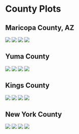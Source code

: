# County Plots
## Maricopa County, AZ
![](Maricopa_County_deaths_cummulative.png)
![](Maricopa_County_deaths_cummulative_log.png)
![](Maricopa_County_deaths_daily.png)
![](Maricopa_County_deaths_daily_log.png)
## Yuma County
![](Yuma_County_deaths_cummulative.png)
![](Yuma_County_deaths_cummulative_log.png)
![](Yuma_County_deaths_daily.png)
![](Yuma_County_deaths_daily_log.png)
## Kings County
![](Kings_County_deaths_cummulative.png)
![](Kings_County_deaths_cummulative_log.png)
![](Kings_County_deaths_daily.png)
![](Kings_County_deaths_daily_log.png)
## New York County
![](New_York_County_deaths_cummulative.png)
![](New_York_County_deaths_cummulative_log.png)
![](New_York_County_deaths_daily.png)
![](New_York_County_deaths_daily_log.png)
